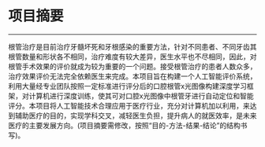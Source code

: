 # 项目摘要
------
根管治疗是目前治疗牙髓坏死和牙根感染的重要方法，针对不同患者、不同牙齿其根管数量和形状各不相同，治疗难度有较大差异，医生水平也不尽相同，因此，对根管手术效果的评价就成为较为重要的一个问题。接受根管治疗的患者人数众多，治疗效果评价无法完全依赖医生来完成。本项目旨在构建一个人工智能评价系统，利用大量经专业团队按照一定标准进行评分后的口腔根管x光图像构建深度学习框架，对计算机进行深度训练，使其可对口腔x光图像中根管牙进行自动定位和智能评分。本项目将人工智能技术合理应用于医疗行业，充分对计算机加以利用，来达到辅助医疗的目的，实现学科交叉，减轻医生负担，提升病人的就医效率，是未来医疗的主要发展方向。(项目摘要需修改，按照“目的-方法-结果-结论”的结构书写)。


